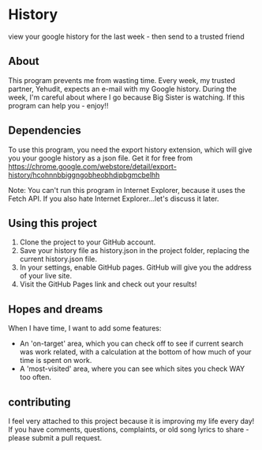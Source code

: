 # History
view your google history for the last week - then send to a trusted friend

## About
This program prevents me from wasting time. Every week, my trusted partner, Yehudit, expects an e-mail with my Google history. During the week, I'm careful about where I go because Big Sister is watching. If this program can help you - enjoy!!

## Dependencies
To use this program, you need the export history extension, which will give you your google history as a json file. Get it for free from https://chrome.google.com/webstore/detail/export-history/hcohnnbbiggngobheobhdipbgmcbelhh 

Note: You can't run this program in Internet Explorer, because it uses the Fetch API. If you also hate Internet Explorer...let's discuss it later.

## Using this project
1. Clone the project to your GitHub account.
2. Save your history file as history.json in the project folder, replacing the current history.json file.
3. In your settings, enable GitHub pages. GitHub will give you the address of your live site.
4. Visit the GitHub Pages link and check out your results!

## Hopes and dreams
When I have time, I want to add some features:
- An 'on-target' area, which you can check off to see if current search was work related, with a calculation at the bottom of how much of your time is spent on work.
- A 'most-visited' area, where you can see which sites you check WAY too often.

## contributing
I feel very attached to this project because it is improving my life every day! If you have comments, questions, complaints, or old song lyrics to share - please submit a pull request.
